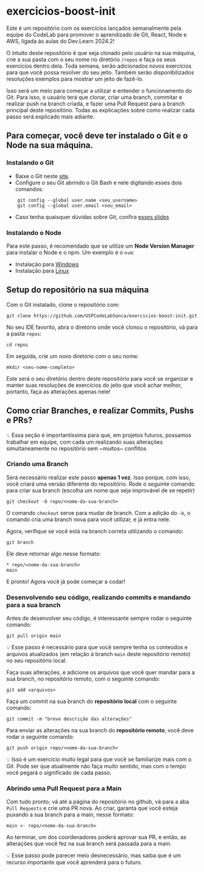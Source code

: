# exercicios-boost-init
Este é um repositório com os exercícios lançados semanalmente pela equipe do CodeLab para promover o aprendizado de Git, React, Node e AWS, ligada às aulas do Dev.Learn 2024.2!

O intuito deste repositório é que seja clonado pelo usuário na sua máquina, crie a sua pasta com o seu nome no diretório ```/repos``` e faça os seus exercícios dentro dela. Toda semana, serão adicionados novos exercícios para que você possa resolver do seu jeito. Também serão disponibilizados resoluções exemplos para mostrar um jeito de fazê-lo. 

Isso será um meio para começar a utilizar e entender o funcionamento do Git. Para isso, o usuário terá que clonar, criar uma branch, commitar e realizar push na branch criada, e fazer uma Pull Request para a branch principal deste repositório. Todas as explicações sobre como realizar cada passo será explicado mais adiante.

## Para começar, você deve ter instalado o Git e o Node na sua máquina.
### Instalando o Git

- Baixe o Git neste <a href="https://git-scm.com/downloads">site</a>.
- Configure o seu Git abrindo o Git Bash e nele digitando esses dois comandos:
```
    git config --global user.name <seu_username>
    git config --global user.email <seu_email>
```
- Caso tenha quaisquer dúvidas sobre Git, confira <a href="https://tinyurl.com/slide-git01">esses slides</a>

### Instalando o Node
Para este passo, é recomendado que se utilize um **Node Version Manager** para instalar o Node e o npm. Um exemplo é o ```nvm```:

- Instalação para <a href="https://learn.microsoft.com/pt-br/windows/dev-environment/javascript/nodejs-on-windows">Windows</a>
- Instalação para <a href="https://www.linode.com/docs/guides/how-to-install-use-node-version-manager-nvm/">Linux</a>

## Setup do repositório na sua máquina

Com o Git instalado, clone o repositório com:
```
git clone https://github.com/USPCodeLabSanca/exercicios-boost-init.git
```

No seu IDE favorito, abra o diretório onde você clonou o repositório, vá para a pasta ```repos```:
```
cd repos
```
Em seguida, crie um novo diretório com o seu nome:
```
mkdir <seu-nome-completo>
```
Este será o seu diretório dentro deste repositório para você se organizar e manter suas resoluções de exercícios do jeito que você achar melhor, portanto, faça as alterações apenas nele! 

## Como criar Branches, e realizar Commits, Pushs e PRs?

💡 Essa seção é importantíssima para que, em projetos futuros, possamos trabalhar em equipe, com cada um realizando suas alterações simultaneamente no repositório sem ~muitos~ conflitos

### Criando uma Branch

Será necessário realizar este passo **apenas 1 vez**. Isso porque, com isso, você criará uma versão diferente do repositório. Rode o seguinte comando para criar sua branch (escolha um nome que seja improvável de se repetir)
```
git checkout -b repo/<nome-da-sua-branch>
```
O comando ```checkout``` serve para mudar de branch. Com a adição do ```-b```, o comando cria uma branch nova para você utilizar, e já entra nele. 

Agora, verifique se você está na branch correta utilizando o comando:
```
git branch
```

Ele deve retornar algo nesse formato:
```
* repo/<nome-da-sua-branch>
main
```

E pronto! Agora você já pode começar a codar!

### Desenvolvendo seu código, realizando commits e mandando para a sua branch

Antes de desenvolver seu código, é interessante sempre rodar o seguinte comando:
```
git pull origin main
```
💡 Esse passo é necessário para que você sempre tenha os conteúdos e arquivos atualizados (em relação à branch ```main``` deste repositório remoto) no seu repositório local.

Faça suas alterações, e adicione os arquivos que você quer mandar para a sua branch, no repositório remoto, com o seguinte comando:
```
git add <arquivos>
```

Faça um commit na sua branch do **repositório local** com o seguinte comando:
```
git commit -m "breve descrição das alterações"
```

Para enviar as alterações na sua branch do **repositório remoto**, você deve rodar o seguinte comando:
```
git push origin repo/<nome-da-sua-branch>
```
💡 Isso é um exercício muito legal para que você se familiarize mais com o Git. Pode ser que atualmente não faça muito sentido, mas com o tempo você pegará o significado de cada passo.

### Abrindo uma Pull Request para a Main

Com tudo pronto, vá até a página do repositório no github, vá para a aba ```Pull Requests``` e crie uma PR nova. Ao criar, garanta que você esteja puxando a sua branch para a main, nesse formato:
```
main <- repo/<nome-da-sua-branch>
```

Ao terminar, um dos coordenadores poderá aprovar sua PR, e então, as alterações que você fez na sua branch será passada para a main. 

💡 Esse passo pode parecer meio desnecessário, mas saiba que é um recurso importante que você aprenderá para o futuro.
